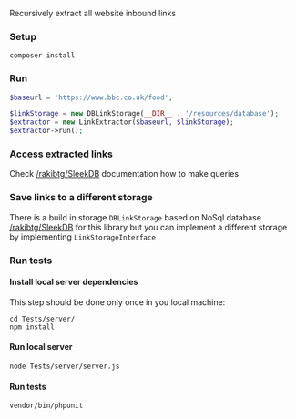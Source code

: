 Recursively extract all website inbound links

### Setup
`composer install`

### Run

```php
$baseurl = 'https://www.bbc.co.uk/food';

$linkStorage = new DBLinkStorage(__DIR__ . '/resources/database');
$extractor = new LinkExtractor($baseurl, $linkStorage);
$extractor->run();
```

### Access extracted links

Check [/rakibtg/SleekDB](https://github.com/rakibtg/SleekDB) documentation how to make queries


### Save links to a different storage

There is a build in storage `DBLinkStorage` based on NoSql database [/rakibtg/SleekDB](https://github.com/rakibtg/SleekDB)   for this library but you can implement a different storage by implementing `LinkStorageInterface`

### Run tests

#### Install local server dependencies 
This step should be done only once in you local machine:
```
cd Tests/server/
npm install
```

#### Run local server

`node Tests/server/server.js`

#### Run tests

`vendor/bin/phpunit`
